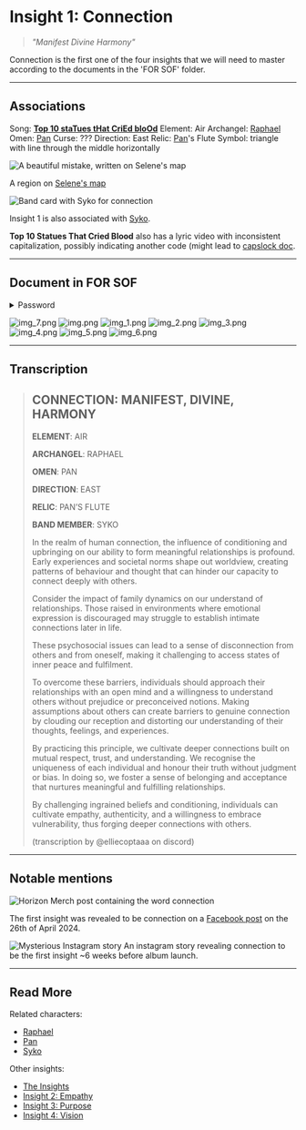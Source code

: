 # Insight 1: Connection

> *"Manifest Divine Harmony"*

Connection is the first one of the four insights that we will need to master according 
to the documents in the 'FOR SOF' folder.

***

## Associations
 
Song: **[Top 10 staTues tHat CriEd bloOd](../music/song-top10)**
Element: Air
Archangel: [Raphael](../characters/raphael)
Omen: [Pan](../characters/pan)
Curse: ???
Direction: East
Relic: [Pan](../characters/pan)'s Flute
Symbol: triangle with line through the middle horizontally

![A beautiful mistake, written on Selene's map](../../Resources/lore/insights/connection/raphael-selenes-map.png)

A region on [Selene's map](../files/for-sof)

![Band card with Syko for connection](../../Resources/characters/band-cards.png)

Insight 1 is also associated with [Syko](../characters/syko).

**Top 10 Statues That Cried Blood** also has a lyric video with inconsistent capitalization, 
possibly indicating another code (might lead to [capslock doc](../files/capslock_doc). 

***

## Document in FOR SOF

<details class="password">
  <summary>Password</summary>

connection
</details>

![img_7.png](../../Resources/lore/insights/connection/connection1.png)
![img.png](../../Resources/lore/insights/connection/connection2.png)
![img_1.png](../../Resources/lore/insights/connection/connection3.png)
![img_2.png](../../Resources/lore/insights/connection/connection4.png)
![img_3.png](../../Resources/lore/insights/connection/connection5.png)
![img_4.png](../../Resources/lore/insights/connection/connection6.png)
![img_5.png](../../Resources/lore/insights/connection/connection7.png)
![img_6.png](../../Resources/lore/insights/connection/connection8.png)

***

## Transcription

> ## CONNECTION: MANIFEST, DIVINE, HARMONY 
>
> **ELEMENT**: AIR
> 
> **ARCHANGEL**: RAPHAEL
> 
> **OMEN**: PAN
> 
> **DIRECTION**: EAST
> 
> **RELIC**: PAN’S FLUTE
> 
> **BAND MEMBER**: SYKO
> 
> In the realm of human connection, the influence of conditioning and upbringing on our ability to form meaningful relationships is profound. Early experiences and societal norms shape out worldview, creating patterns of behaviour and thought that can hinder our capacity to connect deeply with others.
>
> Consider the impact of family dynamics on our understand of relationships. Those raised in environments where emotional expression is discouraged may struggle to establish intimate connections later in life.
>
> These psychosocial issues can lead to a sense of disconnection from others and from oneself, making it challenging to access states of inner peace and fulfilment.
>
> To overcome these barriers, individuals should approach their relationships with an open mind and a willingness to understand others without prejudice or preconceived notions. Making assumptions about others can create barriers to genuine connection by clouding our reception and distorting our understanding of their thoughts, feelings, and experiences. 
>
> By practicing this principle, we cultivate deeper connections built on mutual respect, trust, and understanding. We recognise the uniqueness of each individual and honour their truth without judgment or bias. In doing so, we foster a sense of belonging and acceptance that nurtures meaningful and fulfilling relationships. 
>
> By challenging ingrained beliefs and conditioning, individuals can cultivate empathy, authenticity, and a willingness to embrace vulnerability, thus forging deeper connections with others.
>
> (transcription by @elliecoptaaa on discord)

***

## Notable mentions

![Horizon Merch post containing the word connection](../../Resources/lore/insights/connection/horizon-merch-connection1.png)

The first insight was revealed to be connection on a 
[Facebook post](https://www.facebook.com/photo/?fbid=979801893503451&set=pb.100044209477369.-2207520000)
on the 26th of April 2024.

![Mysterious Instagram story](../../Resources/lore/insights/connection/insight1-connection-story.png)
An instagram story revealing connection to be the first insight ~6 weeks before album launch.

***

## Read More

Related characters:

- [Raphael](../characters/raphael)
- [Pan](../characters/pan)
- [Syko](../characters/syko)

Other insights:

- [The Insights](./insights)
- [Insight 2: Empathy](insight2-empathy)
- [Insight 3: Purpose](insight3-purpose)
- [Insight 4: Vision](insight4-vision)
